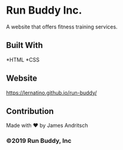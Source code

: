 # Run Buddy Inc.
A website that offers fitness training services.

## Built With
*HTML
*CSS

## Website
https://lernatino.github.io/run-buddy/

## Contribution
Made with ❤️ by James Andritsch

### ©️2019 Run Buddy, Inc
